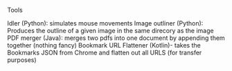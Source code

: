 Tools

Idler (Python): simulates mouse movements
Image outliner (Python): Produces the outline of a given image in the same direcory as the image
PDF merger (Java): merges two pdfs into one document by appending them together (nothing fancy)
Bookmark URL Flattener (Kotlin)- takes the Bookmarks JSON from Chrome and flatten out all URLS (for transfer purposes)
